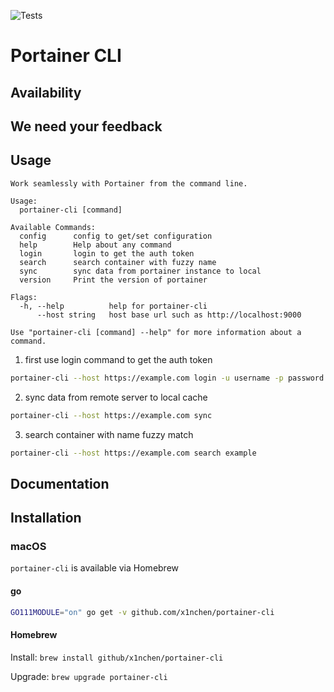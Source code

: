 ![Tests](https://github.com/x1nchen/portainer-cli/workflows/Tests/badge.svg?branch=master)
# Portainer CLI


## Availability

## We need your feedback

## Usage

```
Work seamlessly with Portainer from the command line.

Usage:
  portainer-cli [command]

Available Commands:
  config      config to get/set configuration
  help        Help about any command
  login       login to get the auth token
  search      search container with fuzzy name
  sync        sync data from portainer instance to local
  version     Print the version of portainer

Flags:
  -h, --help          help for portainer-cli
      --host string   host base url such as http://localhost:9000

Use "portainer-cli [command] --help" for more information about a command.
```

1. first use login command to get the auth token

```bash
portainer-cli --host https://example.com login -u username -p password
```

2. sync data from remote server to local cache

```bash
portainer-cli --host https://example.com sync
```

3. search container with name fuzzy match

```bash
portainer-cli --host https://example.com search example
```

## Documentation

## Installation

### macOS

`portainer-cli` is available via Homebrew

#### go

```bash
GO111MODULE="on" go get -v github.com/x1nchen/portainer-cli
```

#### Homebrew

Install: `brew install github/x1nchen/portainer-cli`

Upgrade: `brew upgrade portainer-cli`

